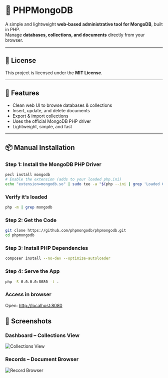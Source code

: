 # 🐘 PHPMongoDB

A simple and lightweight **web-based administrative tool for MongoDB**, built in PHP.  
Manage **databases, collections, and documents** directly from your browser.

---

## 📜 License
This project is licensed under the **MIT License**.

---

## 🚀 Features
- Clean web UI to browse databases & collections
- Insert, update, and delete documents
- Export & import collections
- Uses the official MongoDB PHP driver
- Lightweight, simple, and fast

---

## 📦 Manual Installation

### Step 1: Install the MongoDB PHP Driver
```bash
pecl install mongodb
# Enable the extension (adds to your loaded php.ini)
echo "extension=mongodb.so" | sudo tee -a "$(php --ini | grep 'Loaded Configuration' | sed -E 's|.*:\s*||')"
```

### Verify it’s loaded
```bash
php -m | grep mongodb
```

### Step 2: Get the Code
```bash
git clone https://github.com/phpmongodb/phpmongodb.git
cd phpmongodb
```

### Step 3: Install PHP Dependencies
```bash
composer install --no-dev --optimize-autoloader
```

### Step 4: Serve the App
```bash
php -S 0.0.0.0:8080 -t .
```

### Access in browser
Open: <http://localhost:8080>



## 📸 Screenshots

### Dashboard – Collections View
![Collections View](https://res.cloudinary.com/dinp1dyuh/image/upload/v1758177976/phpmongodb-index_iuivkk.png)

### Records – Document Browser
![Record Browser](https://res.cloudinary.com/dinp1dyuh/image/upload/v1758177977/phpmongodb-record_kfmxqm.png)
